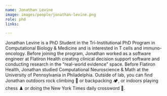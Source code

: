 ```yaml
---
name: Jonathan Levine
image: images/people/jonathan-levine.png
role: phd
links:

---
```


Jonathan Levine is a PhD Student in the Tri-Institutional PhD Program in Computational Biology & Medicine
and is interested in T cells and immuno-oncology. Before joining the program, Jonathan worked as a
software engineer at Flatiron Health creating clinical decision support software and conducting
research in the “real-world evidence” space. Before Flatiron Health, Jonathan studied Computational
Neuroscience & Math at the University of Pennsylvania in Philadelphia. Outside of lab, you
can find Jonathan outdoors rock climbing 🧗 or backpacking 🏕, or indoors playing chess ♟ or
doing the New York Times daily crossword 🧩.